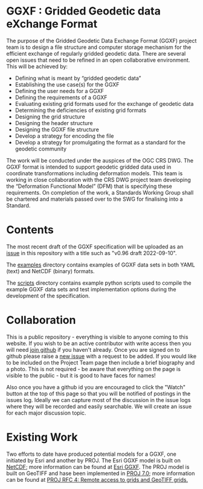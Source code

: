 # GGXF : Gridded Geodetic data eXchange Format

The purpose of the Gridded Geodetic Data Exchange Format (GGXF) project team is to design a file structure and computer storage mechanism for the efficient exchange of regularly gridded geodetic data. There are several open issues that need to be refined in an open collaborative environment. This will be achieved by:

- Defining what is meant by “gridded geodetic data”
- Establishing the use case(s) for the GGXF
- Defining the user needs for a GGXF
- Defining the requirements of a GGXF
- Evaluating existing grid formats used for the exchange of geodetic data
- Determining the deficiencies of existing grid formats
- Designing the grid structure
- Designing the header structure
- Designing the GGXF file structure
- Develop a strategy for encoding the file
- Develop a strategy for promulgating the format as a standard for the geodetic community

The work will be conducted under the auspices of the OGC CRS DWG.  The GGXF format is intended to support geodetic gridded data used in coordinate transformations including deformation models.  This team is working in close collaboration with the CRS DWG project team developing the “Deformation Functional Model” (DFM) that is specifying these requirements. On completion of the work, a Standards Working Group shall be chartered and materials passed over to the SWG for finalising into a Standard.

# Contents

The most recent draft of the GGXF specification will be uploaded as an [issue](https://github.com/opengeospatial/CRS-Gridded-Geodetic-data-eXchange-Format/issues?q=is%3Aissue+is%3Aopen+draft) in this repository with a title such as "v0.96 draft 2022-09-10".

The [examples](https://github.com/opengeospatial/CRS-Gridded-Geodetic-data-eXchange-Format/tree/master/examples) directory contains examples of GGXF data sets in both YAML (text) and NetCDF (binary) formats.

The [scripts](https://github.com/opengeospatial/CRS-Gridded-Geodetic-data-eXchange-Format/tree/master/scripts) directory contains example python scripts used to compile the example GGXF data sets and test implementation options during the development of the specification.

# Collaboration

This is a public repository - everything is visible to anyone coming to this website. If you wish to be an active contributor with write access then you will need [join github](https://github.com/) if you haven't already. Once you are signed on to github please raise a [new issue](https://github.com/opengeospatial/GGXF/issues/new) with a request to be added. If you would like to be included on the Project Team page then include a brief biography and a photo. This is not required - be aware that everything on the page is visible to the public - but it is good to have faces for names!

Also once you have a github id you are encouraged to click the "Watch" button at the top of this page so that you will be notified of postings in the issues log. Ideally we can capture most of the discussion in the issue logs where they will be recorded and easily searchable. We will create an issue for each major discussion topic.

# Existing Work

Two efforts to date have produced potential models for a GGXF, one initiated by Esri and another by PROJ. The Esri GGXF model is built on [NetCDF](https://www.unidata.ucar.edu/software/netcdf/); more information can be found at [Esri GGXF](https://github.com/Esri/ggxf). The PROJ model is built on GeoTIFF and hase been implemented in [PROJ 7.0](https://proj.org/index.html); more information  can be found at [PROJ RFC 4: Remote access to grids and GeoTIFF grids.](https://proj.org/community/rfc/rfc-4.html#rfc4)
